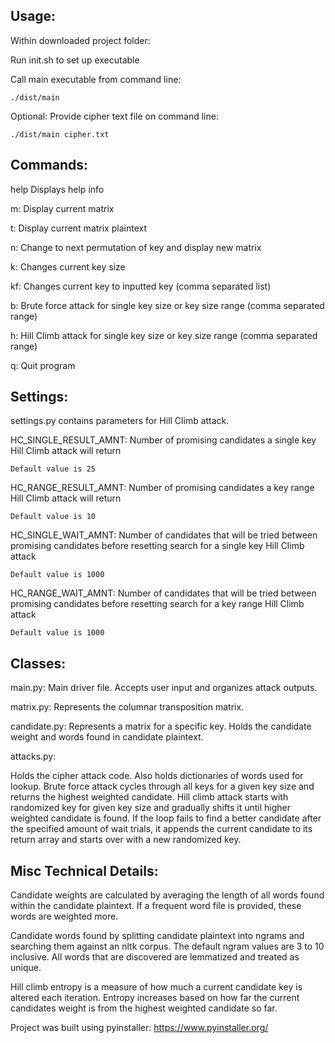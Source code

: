 ## Usage: ##

Within downloaded project folder:

Run init.sh to set up executable

Call main executable from command line:

    ./dist/main
Optional: Provide cipher text file on command line:

    ./dist/main cipher.txt

## Commands: ##
help    Displays help info

m:       Display current matrix

t:       Display current matrix plaintext

n:       Change to next permutation of key and display new matrix

k:       Changes current key size

kf:      Changes current key to inputted key (comma separated list)

b:       Brute force attack for single key size or key size range (comma separated range)

h:       Hill Climb attack for single key size or key size range (comma separated range)

q:       Quit program

## Settings: ##
settings.py contains parameters for Hill Climb attack.

HC_SINGLE_RESULT_AMNT: Number of promising candidates a single key Hill Climb attack will return

    Default value is 25
    
HC_RANGE_RESULT_AMNT: Number of promising candidates a key range Hill Climb attack will return

    Default value is 10
    
HC_SINGLE_WAIT_AMNT: Number of candidates that will be tried between promising candidates before resetting search for a single key Hill Climb attack

    Default value is 1000
    
HC_RANGE_WAIT_AMNT: Number of candidates that will be tried between promising candidates before resetting search for a key range Hill Climb attack

    Default value is 1000

## Classes: ##
main.py: Main driver file. Accepts user input and organizes attack outputs.

matrix.py: Represents the columnar transposition matrix.

candidate.py: Represents a matrix for a specific key. Holds the candidate weight and words found in candidate plaintext.

attacks.py:

Holds the cipher attack code. Also holds dictionaries of words used for lookup.
Brute force attack cycles through all keys for a given key size and returns the highest weighted candidate.
Hill climb attack starts with randomized key for given key size and gradually shifts it until higher weighted candidate is found. If the loop fails to find a better candidate after the specified amount of wait trials, it appends the current candidate to its return array and starts over with a new randomized key.

## Misc Technical Details: ##

Candidate weights are calculated by averaging the length of all words found within the candidate plaintext. If a frequent word file is provided, these words are weighted more.

Candidate words found by splitting candidate plaintext into ngrams and searching them against an nltk corpus. The default ngram values are 3 to 10 inclusive. All words that are discovered are lemmatized and treated as unique.

Hill climb entropy is a measure of how much a current candidate key is altered each iteration. Entropy increases based on how far the current candidates weight is from the highest weighted candidate so far.

Project was built using pyinstaller: https://www.pyinstaller.org/
